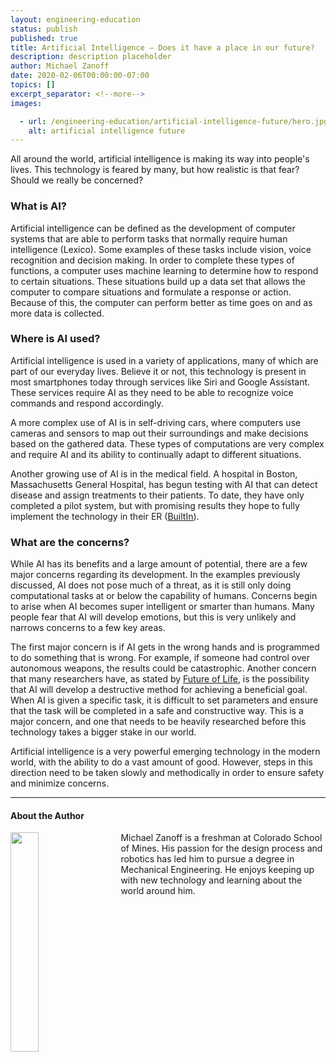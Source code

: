 ```yaml
---
layout: engineering-education
status: publish
published: true
title: Artificial Intelligence – Does it have a place in our future?
description: description placeholder
author: Michael Zanoff
date: 2020-02-06T00:00:00-07:00
topics: []
excerpt_separator: <!--more-->
images:

  - url: /engineering-education/artificial-intelligence-future/hero.jpg
    alt: artificial intelligence future
---
```

All around the world, artificial intelligence is making its way into people's lives. This technology is feared by many, but how realistic is that fear? Should we really be concerned?
<!--more-->

### What is AI?
Artificial intelligence can be defined as the development of computer systems that are able to perform tasks that normally require human intelligence (Lexico). Some examples of these tasks include vision, voice recognition and decision making. In order to complete these types of functions, a computer uses machine learning to determine how to respond to certain situations. These situations build up a data set that allows the computer to compare situations and formulate a response or action. Because of this, the computer can perform better as time goes on and as more data is collected.

### Where is AI used?
Artificial intelligence is used in a variety of applications, many of which are part of our everyday lives. Believe it or not, this technology is present in most smartphones today through services like Siri and Google Assistant. These services require AI as they need to be able to recognize voice commands and respond accordingly.

A more complex use of AI is in self-driving cars, where computers use cameras and sensors to map out their surroundings and make decisions based on the gathered data. These types of computations are very complex and require AI and its ability to continually adapt to different situations.

Another growing use of AI is in the medical field. A hospital in Boston, Massachusetts General Hospital, has begun testing with AI that can detect disease and assign treatments to their patients. To date, they have only completed a pilot system, but with promising results they hope to fully implement the technology in their ER ([BuiltIn](https://builtin.com/artificial-intelligence/examples-ai-in-industry)).

### What are the concerns?
While AI has its benefits and a large amount of potential, there are a few major concerns regarding its development. In the examples previously discussed, AI does not pose much of a threat, as it is still only doing computational tasks at or below the capability of humans. Concerns begin to arise when AI becomes super intelligent or smarter than humans. Many people fear that AI will develop emotions, but this is very unlikely and narrows concerns to a few key areas.

The first major concern is if AI gets in the wrong hands and is programmed to do something that is wrong. For example, if someone had control over autonomous weapons, the results could be catastrophic. Another concern that many researchers have, as stated by [Future of Life](https://futureoflife.org/background/benefits-risks-of-artificial-intelligence/?cn-reloaded=1), is the possibility that AI will develop a destructive method for achieving a beneficial goal. When AI is given a specific task, it is difficult to set parameters and ensure that the task will be completed in a safe and constructive way. This is a major concern, and one that needs to be heavily researched before this technology takes a bigger stake in our world.

Artificial intelligence is a very powerful emerging technology in the modern world, with the ability to do a vast amount of good. However, steps in this direction need to be taken slowly and methodically in order to ensure safety and minimize concerns.

---

#### About the Author
<img style="float: left; padding-right: 5%; margin-bottom: 10px; width:30%;" src="/engineering-education/authors/michael-zanoff/avatar.jpeg">Michael Zanoff is a freshman at Colorado School of Mines. His passion for the design process and robotics has led him to pursue a degree in Mechanical Engineering. He enjoys keeping up with new technology and learning about the world around him.
